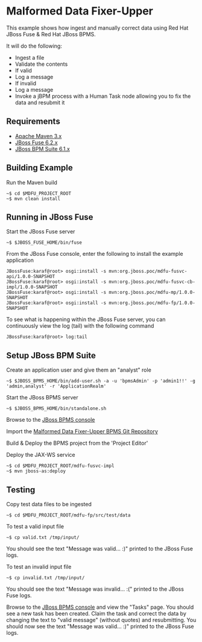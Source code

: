 
Malformed Data Fixer-Upper
==========================

This example shows how ingest and manually correct data using Red Hat JBoss Fuse & Red Hat JBoss BPMS. 

It will do the following:

- Ingest a file
- Validate the contents
- If valid
 - Log a message
- If invalid
 - Log a message
 - Invoke a jBPM process with a Human Task node allowing you to fix the data and resubmit it

Requirements
------------

- [Apache Maven 3.x](http://maven.apache.org)
- [JBoss Fuse 6.2.x](http://www.jboss.org/products/fuse/overview/)
- [JBoss BPM Suite 6.1.x](http://www.jboss.org/products/bpmsuite/overview/)

Building Example
----------------

Run the Maven build

```
~$ cd $MDFU_PROJECT_ROOT
~$ mvn clean install
```

Running in JBoss Fuse
---------------------

Start the JBoss Fuse server

```
~$ $JBOSS_FUSE_HOME/bin/fuse
```

From the JBoss Fuse console, enter the following to install the example application

```
JBossFuse:karaf@root> osgi:install -s mvn:org.jboss.poc/mdfu-fusvc-api/1.0.0-SNAPSHOT
JBossFuse:karaf@root> osgi:install -s mvn:org.jboss.poc/mdfu-fusvc-cb-impl/1.0.0-SNAPSHOT
JBossFuse:karaf@root> osgi:install -s mvn:org.jboss.poc/mdfu-mp/1.0.0-SNAPSHOT
JBossFuse:karaf@root> osgi:install -s mvn:org.jboss.poc/mdfu-fp/1.0.0-SNAPSHOT
````

To see what is happening within the JBoss Fuse server, you can continuously view the
log (tail) with the following command

```
JBossFuse:karaf@root> log:tail
```

Setup JBoss BPM Suite
---------------------

Create an application user and give them an "analyst" role

```
~$ $JBOSS_BPMS_HOME/bin/add-user.sh -a -u 'bpmsAdmin' -p 'admin1!!' -g 'admin,analyst' -r 'ApplicationRealm'
```

Start the JBoss BPMS server

```
~$ $JBOSS_BPMS_HOME/bin/standalone.sh
```

Browse to the [JBoss BPMS console](http://localhost:8080/business-central)

Import the [Malformed Data Fixer-Upper BPMS Git Repository](https://github.com/joshdreagan/mdfu-bpms)

Build & Deploy the BPMS project from the 'Project Editor'

Deploy the JAX-WS service

```
~$ cd $MDFU_PROJECT_ROOT/mdfu-fusvc-impl
~$ mvn jboss-as:deploy
```

Testing
-------

Copy test data files to be ingested

```
~$ cd $MDFU_PROJECT_ROOT/mdfu-fp/src/test/data
```

To test a valid input file

```
~$ cp valid.txt /tmp/input/
```

You should see the text "Message was valid... :)" printed to the JBoss Fuse logs.

To test an invalid input file

```
~$ cp invalid.txt /tmp/input/
```

You should see the text "Message was invalid... :(" printed to the JBoss Fuse logs.

Browse to the [JBoss BPMS console](http://localhost:8080/business-central) and view the "Tasks" page. You should see a new task has been created. Claim the task and correct the data by changing the text to "valid message" (without quotes) and resubmitting. You should now see the text "Message was valid... :)" printed to the JBoss Fuse logs.
